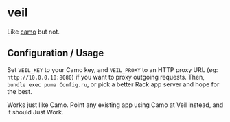 veil
====

Like [camo](https://github.com/atmos/camo/) but not.

## Configuration / Usage

Set `VEIL_KEY` to your Camo key, and `VEIL_PROXY` to an HTTP proxy URL (eg: `http://10.0.0.10:8080`) if you want to proxy outgoing requests. Then, `bundle exec puma Config.ru`, or pick a better Rack app server and hope for the best.

Works just like Camo. Point any existing app using Camo at Veil instead, and it should Just Work.

